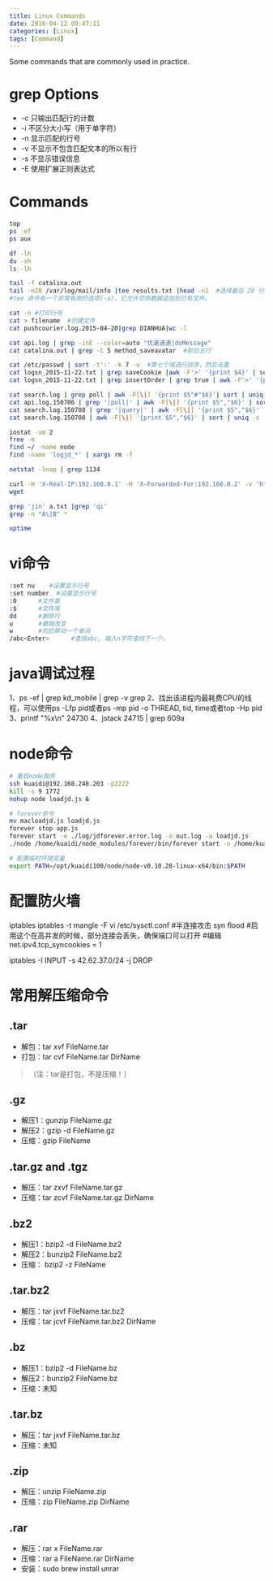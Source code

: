 ```yaml
---
title: Linux Commands
date: 2016-04-12 09:47:11
categories: [Linux]
tags: [Command]
---
```


Some commands that are commonly used in practice.

<!--more-->

# grep Options

* -c 只输出匹配行的计数
* -i 不区分大小写（用于单字符）
* -n 显示匹配的行号
* -v 不显示不包含匹配文本的所以有行
* -s 不显示错误信息
* -E 使用扩展正则表达式

# Commands
``` bash
top    
ps -ef    
ps aux

df -lh
du -sh 
ls -lh

tail -f catalina.out 
tail -n20 /var/log/mail/info |tee results.txt |head -n1  #选择最后 20 行，将其保存到 results.txt，但是只在屏幕上显示这 20 行中的第一行
#tee 命令有一个非常有用的选项(-a)，它允许您将数据追加到已有文件。

cat -n #打印行号
cat > filename  #创建文件
cat pushcourier.log.2015-04-20|grep DIANHUA|wc -l

cat api.log | grep -inE --color=auto "优速速递|doMessage"
cat catalina.out | grep -C 5 method_saveavatar  #前后五行

cat /etc/passwd | sort -t':' -k 7 -u  #第七个域进行排序，然后去重
cat logsn_2015-11-22.txt | grep saveCookie |awk -F'>' '{print $4}' | sort -u | wc -l
cat logsn_2015-11-22.txt | grep insertOrder | grep true | awk -F'>' '{print $3}' | sort | uniq -c |wc 

cat search.log | grep poll | awk -F[\|] '{print $5"#"$6}'| sort | uniq -c | sort -n
cat api.log.150706 | grep '|poll|' | awk -F[\|] '{print $5","$6}' | sort | uniq -c | wc -l 
cat search.log.150708 | grep '|query|' | awk -F[\|] '{print $5","$6}' | sort | uniq -c | wc -l
cat search.log.150708 | awk -F[\|] '{print $5","$6}' | sort | uniq -c | wc -l

iostat -xm 2
free -m
find ~/ -name node  
find -name 'logjd_*' | xargs rm -f

netstat -lnap | grep 1134

curl -H 'X-Real-IP:192.168.0.1' -H 'X-Forwarded-For:192.168.0.2' -v 'http://192.168.248.201:9101/query?type=yuantong&postid=888888888'
wget

grep 'jin' a.txt |grep 'qi'
grep -n "A\|B" *

uptime
```

# vi命令

``` bash
:set nu    #设置显示行号  
:set number  #设置显示行号  
:0		#文件首
:$		#文件尾        
dd     	#删除行        
u  		#撤销改变
w   	#向后移动一个单词
/abc<Enter>      #查找abc, 输入n字符查找下一个。
```

# java调试过程

1、ps -ef | grep kd_mobile | grep -v grep
2、找出该进程内最耗费CPU的线程，可以使用ps -Lfp pid或者ps -mp pid -o THREAD, tid, time或者top -Hp pid
3、printf "%x\n" 24730
4、jstack 24715 | grep 609a

# node命令

``` bash
# 重启node服务
ssh kuaidi@192.168.248.203 -p2222
kill -s 9 1772
nohup node loadjd.js &

# forever命令
mv macloadjd.js loadjd.js
forever stop app.js 
forever start -e ./log/jdforever.error.log -o out.log -a loadjd.js
./node /home/kuaidi/node_modules/forever/bin/forever start -o /home/kuaidi/out.log -e /home/kuaidi/err.log -a /home/kuaidi/proxyclientadsl.js

# 配置临时环境变量
export PATH=/opt/kuaidi100/node/node-v0.10.28-linux-x64/bin:$PATH
```

# 配置防火墙
iptables
iptables -t mangle -F
vi /etc/sysctl.conf
#半连接攻击 syn flood
#启用这个在高并发的时候，部分连接会丢失，确保端口可以打开
#编辑 net.ipv4.tcp_syncookies = 1

iptables -I INPUT -s 42.62.37.0/24 -j DROP

# 常用解压缩命令

## .tar
* 解包：tar xvf FileName.tar
* 打包：tar cvf FileName.tar DirName
>（注：tar是打包，不是压缩！）

## .gz
* 解压1：gunzip FileName.gz
* 解压2：gzip -d FileName.gz
* 压缩：gzip FileName

## .tar.gz and .tgz
* 解压：tar zxvf FileName.tar.gz
* 压缩：tar zcvf FileName.tar.gz DirName

## .bz2
* 解压1：bzip2 -d FileName.bz2
* 解压2：bunzip2 FileName.bz2
* 压缩： bzip2 -z FileName

## .tar.bz2
* 解压：tar jxvf FileName.tar.bz2
* 压缩：tar jcvf FileName.tar.bz2 DirName

## .bz
* 解压1：bzip2 -d FileName.bz
* 解压2：bunzip2 FileName.bz
* 压缩：未知

## .tar.bz
* 解压：tar jxvf FileName.tar.bz
* 压缩：未知

## .zip
* 解压：unzip FileName.zip
* 压缩：zip FileName.zip DirName

## .rar
* 解压：rar x FileName.rar
* 压缩：rar a FileName.rar DirName
* 安装：sudo brew install unrar
